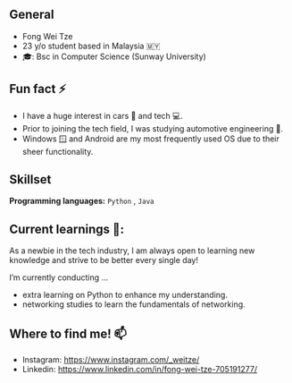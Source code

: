 ## General 
- Fong Wei Tze 
- 23 y/o student based in Malaysia 🇲🇾 
- 🎓: Bsc in Computer Science (Sunway University)

## Fun fact ⚡
- I have a huge interest in cars 🚗 and tech 💻.
- Prior to joining the tech field, I was studying automotive engineering 🚗.
- Windows 🪟 and Android are my most frequently used OS due to their sheer functionality.

## Skillset
**Programming languages:** `Python` , `Java`

## Current learnings 🌱:
As a newbie in the tech industry, I am always open to learning new knowledge and strive to be better every single day!

I’m currently conducting ...
- extra learning on Python to enhance my understanding.
- networking studies to learn the fundamentals of networking.

## Where to find me! 📫
- Instagram: https://www.instagram.com/_weitze/
- Linkedin: https://www.linkedin.com/in/fong-wei-tze-705191277/


<!--
**Fong20/Fong20** is a ✨ _special_ ✨ repository because its `README.md` (this file) appears on your GitHub profile.

Here are some ideas to get you started:

- 🔭 I’m currently working on ...
- 🌱 I’m currently learning ...
- 👯 I’m looking to collaborate on ...
- 🤔 I’m looking for help with ...
- 💬 Ask me about ...
- 📫 How to reach me: ...
- 😄 Pronouns: ...
- ⚡ Fun fact: ...
-->
